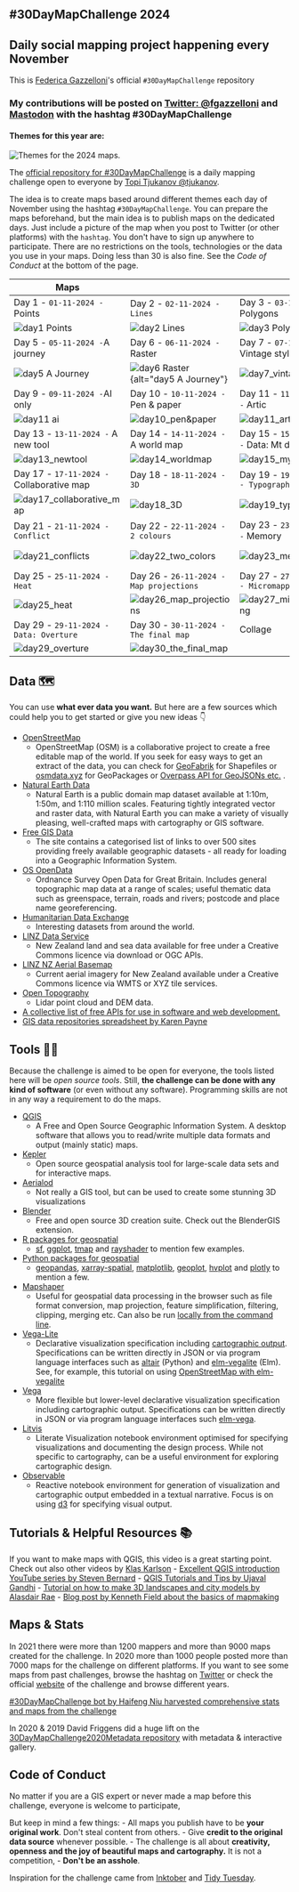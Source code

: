 ## #30DayMapChallenge 2024

## Daily social mapping project happening every November

This is [Federica Gazzelloni](https://github.com/Fgazzelloni)'s official `#30DayMapChallenge` repository

### My contributions will be posted on [Twitter: \@fgazzelloni](https://twitter.com/fgazzelloni) and [Mastodon](https://fosstodon.org/@fgazzelloni) with the hashtag #30DayMapChallenge

#### Themes for this year are:

![Themes for the 2024 maps.](images/30dmc_2024.png)

The [official repository for #30DayMapChallenge](https://github.com/tjukanovt/30DayMapChallenge) is a daily mapping challenge open to everyone by [Topi Tjukanov \@tjukanov](https://twitter.com/tjukanov).

The idea is to create maps based around different themes each day of November using the hashtag `#30DayMapChallenge`. You can prepare the maps beforehand, but the main idea is to publish maps on the dedicated days. Just include a picture of the map when you post to Twitter (or other platforms) with the `hashtag`. You don't have to sign up anywhere to participate. There are no restrictions on the tools, technologies or the data you use in your maps. Doing less than 30 is also fine. See the *Code of Conduct* at the bottom of the page.

<!-- TABLE START -->

| Maps |   |   |   |
|------------------|------------------|------------------|------------------|
| Day 1 - `01-11-2024 -`Points | Day 2 - `02-11-2024 - Lines` | Day 3 - `03-11-2024 -`Polygons | Day 4 - `04-11-2024 - Hexagons` |
| ![day1 Points](2024/day1_points/day1_points.png) | ![day2 Lines](2024/day2_lines/day2_lines.png) | ![day3 Polygons](2024/day3_polygons/day3_polygons.png) | ![day4 Hexagons](2024/day4_hexagons/day4_hexagons.png) |
| Day 5 - `05-11-2024 -`A journey | Day 6 - `06-11-2024 -`Raster | Day 7 - `07-11-2024 -`Vintage style | Day 8 - `08-11-2024 -`Data: HDX |
| ![day5 A Journey](2024/day5_a-journey/day5_a-journey.png) | ![day6 Raster](2024/day6_raster/day6_raster.png){alt="day5 A Journey"} | ![day7_vintage](2024/day7_vintage/day7_vintage.png) | ![day8_hdx](2024/day8_hdx/day8_hdx.png) |
| Day 9 - `09-11-2024 -`AI only | Day 10 - `10-11-2024 -` Pen & paper | Day 11 - `11-11-2022 -` Artic | Day 12 - `12-11-2024 -` Time & space |
| ![day11 ai](2024/day9_ai/day9_ai.png) | ![day10_pen&paper](2024/day10_pen&paper/day10_pen&paper.jpg) | ![day11_artic](2024/day11_artic/day11_artic.png) | ![day12_space&time](2024/day12_time&space/day12_space&time.gif) |
| Day 13 - `13-11-2024 -` A new tool | Day 14 - `14-11-2024 -`A world map | Day 15 - `15-11-2024 -` Data: Mt data | Day 16 - `16-11-2024 -` Choropleth |
| ![day13_newtool](2024/day13_new_tool/day13_newtool.png) | ![day14_worldmap](2024/day14_worldmap/day14_worldmap.png) | ![day15_my_data](2024/day15_my_data/day15_my_data.png) | ![day16_choropleth_map](2024/day16_choropleth_map/day16_choropleth_map.png) |
| Day 17 - `17-11-2024 -`Collaborative map | Day 18 - `18-11-2024 - 3D` | Day 19 - `19-11-2024 - Typography` | Day 20 - `20-11-2024 -` Data: OpenStreetMap |
| ![day17_collaborative_map](2024/day17_collaborative_map/day17_collaborative_map.png) | ![day18_3D](2024/day18_3D/day18_3D.png) | ![day19_typography](2024/day19_typography/day19_typography.png) | ![day20_osm](2024/day20_osm/day20_osm.png) |
| Day 21 - `21-11-2024 - Conflict` | Day 22 - `22-11-2024 - 2 colours` | Day 23 - `23-11-2024 -` Memory | Day 24 - `24-11-2024 -` Only circular shapes |
| ![day21_conflicts](2024/day21_conflicts/day21_conflicts.png) | ![day22_two_colors](2024/day22_two_colors/day22_two_colors.png) | ![day23_memory](2024/day23_memory/day23_memory.png) | ![day24_only_circular_shapes](2024/day24_only_circular_shapes/day24_only_circular_shapes.png) |
| Day 25 - `25-11-2024 - Heat` | Day 26 - `26-11-2024 - Map projections` | Day 27 - `27-11-2024 - Micromapping` | Day 28 - `28-11-2024 - The blue planet` |
| ![day25_heat](2024/day25_heat/day25_heat.png) | ![day26_map_projections](2024/day26_map_projections/day26_map_projections.png) | ![day27_micromapping](2024/day27_micromapping/day27_micromapping.png) | ![day28_the_blue_planet](2024/day28_the_blue_planet/day28_the_blue_planet.png) |
| Day 29 - `29-11-2024 - Data: Overture` | Day 30 - `30-11-2024 - The final map` | Collage |  |
| ![day29_overture](2024/day29_overture/day29_overture.png) | ![day30_the_final_map](2024/day30_the_final_map/day30_the_final_map.png) |  |  |

<!-- TABLE END -->

## Data 🗺

You can use **what ever data you want.** But here are a few sources which could help you to get started or give you new ideas 👇

-   [OpenStreetMap](https://www.openstreetmap.org/)
    -   OpenStreetMap (OSM) is a collaborative project to create a free editable map of the world. If you seek for easy ways to get an extract of the data, you can check for [GeoFabrik](https://www.geofabrik.de/data/download.html) for Shapefiles or [osmdata.xyz](https://download.osmdata.xyz/) for GeoPackages or [Overpass API for GeoJSONs etc.](https://overpass-turbo.eu/) .
-   [Natural Earth Data](https://www.naturalearthdata.com/)
    -   Natural Earth is a public domain map dataset available at 1:10m, 1:50m, and 1:110 million scales. Featuring tightly integrated vector and raster data, with Natural Earth you can make a variety of visually pleasing, well-crafted maps with cartography or GIS software.
-   [Free GIS Data](https://freegisdata.rtwilson.com/)
    -   The site contains a categorised list of links to over 500 sites providing freely available geographic datasets - all ready for loading into a Geographic Information System.
-   [OS OpenData](https://www.ordnancesurvey.co.uk/opendatadownload/products.html)
    -   Ordnance Survey Open Data for Great Britain. Includes general topographic map data at a range of scales; useful thematic data such as greenspace, terrain, roads and rivers; postcode and place name georeferencing.
-   [Humanitarian Data Exchange](https://data.humdata.org/)
    -   Interesting datasets from around the world.
-   [LINZ Data Service](https://data.linz.govt.nz/)
    -   New Zealand land and sea data available for free under a Creative Commons licence via download or OGC APIs.
-   [LINZ NZ Aerial Basemap](https://basemaps.linz.govt.nz/)
    -   Current aerial imagery for New Zealand available under a Creative Commons licence via WMTS or XYZ tile services.
-   [Open Topography](https://opentopography.org/)
    -   Lidar point cloud and DEM data.
-   [A collective list of free APIs for use in software and web development.](https://github.com/public-apis/public-apis)
-   [GIS data repositories spreadsheet by Karen Payne](https://docs.google.com/spreadsheets/d/1utQRlrX3lJniBjWE3rNjLZeTRsbjH-zdjxNmXhhvO9Q/edit#gid=47)

## Tools 🔨🔧

Because the challenge is aimed to be open for everyone, the tools listed here will be *open source tools*. Still, **the challenge can be done with any kind of software** (or even without any software). Programming skills are not in any way a requirement to do the maps.

-   [QGIS](https://www.qgis.org/en/site/)
    -   A Free and Open Source Geographic Information System. A desktop software that allows you to read/write multiple data formats and output (mainly static) maps.
-   [Kepler](https://kepler.gl/)
    -   Open source geospatial analysis tool for large-scale data sets and for interactive maps.
-   [Aerialod](https://ephtracy.github.io/index.html?page=aerialod)
    -   Not really a GIS tool, but can be used to create some stunning 3D visualizations
-   [Blender](https://www.blender.org/)
    -   Free and open source 3D creation suite. Check out the BlenderGIS extension.
-   [R packages for geospatial](https://www.r-project.org/)
    -   [sf](https://cran.r-project.org/web/packages/sf/index.html), [ggplot](https://ggplot2.tidyverse.org/), [tmap](https://cran.r-project.org/web/packages/tmap/vignettes/tmap-getstarted.html) and [rayshader](https://www.rayshader.com/) to mention few examples.
-   [Python packages for geospatial](https://python.org/)
    -   [geopandas](https://geopandas.org/), [xarray-spatial](https://xarray-spatial.org), [matplotlib](https://matplotlib.org/2.0.2/gallery.html), [geoplot](https://residentmario.github.io/geoplot/), [hvplot](https://hvplot.holoviz.org/reference/index.html) and [plotly](https://plotly.com/python/) to mention a few.
-   [Mapshaper](https://mapshaper.org)
    -   Useful for geospatial data processing in the browser such as file format conversion, map projection, feature simplification, filtering, clipping, merging etc. Can also be run [locally from the command line](https://github.com/mbloch/mapshaper).
-   [Vega-Lite](https://vega.github.io/vega-lite/)
    -   Declarative visualization specification including [cartographic output](https://vega.github.io/vega-lite/examples/#maps-geographic-displays). Specifications can be written directly in JSON or via program language interfaces such as [altair](https://altair-viz.github.io) (Python) and [elm-vegalite](https://package.elm-lang.org/packages/gicentre/elm-vegalite/latest/VegaLite) (Elm). See, for example, this tutorial on using [OpenStreetMap with elm-vegalite](https://github.com/gicentre/litvis/blob/master/documents/tutorials/geoTutorials/openstreetmap.md)
-   [Vega](https://vega.github.io/vega/)
    -   More flexible but lower-level declarative visualization specification including cartographic output. Specifications can be written directly in JSON or via program language interfaces such [elm-vega](https://package.elm-lang.org/packages/gicentre/elm-vega/latest/).
-   [Litvis](https://github.com/gicentre/litvis)
    -   Literate Visualization notebook environment optimised for specifying visualizations and documenting the design process. While not specific to cartography, can be a useful environment for exploring cartographic design.
-   [Observable](https://observablehq.com)
    -   Reactive notebook environment for generation of visualization and cartographic output embedded in a textual narrative. Focus is on using [d3](https://d3js.org) for specifying visual output.

## Tutorials & Helpful Resources 📚

If you want to make maps with QGIS, this video is a great starting point. Check out also other videos by [Klas Karlson](https://www.youtube.com/playlist?list=PLNBeueOmuY163iwu4VpZdjqqdU1HkRTP_) - [Excellent QGIS introduction YouTube series by Steven Bernard](https://www.youtube.com/playlist?list=PL7HotvlLKHCs9nD1fFUjSOsZrsnctyV2R) - [QGIS Tutorials and Tips by Ujaval Gandhi](https://www.qgistutorials.com/en/) - [Tutorial on how to make 3D landscapes and city models by Alasdair Rae](http://www.statsmapsnpix.com/2020/03/making-3d-landscape-and-city-models.html) - [Blog post by Kenneth Field about the basics of mapmaking](https://medium.com/nightingale/so-you-want-to-make-a-map-58c7f55f6b20)

## Maps & Stats

In 2021 there were more than 1200 mappers and more than 9000 maps created for the challenge. In 2020 more than 1000 people posted more than 7000 maps for the challenge on different platforms. If you want to see some maps from past challenges, browse the hashtag on [Twitter](https://twitter.com/search?q=%2330DayMapChallenge&src=typed_query) or check the official [website](https://30daymapchallenge.com/) of the challenge and browse different years.

[#30DayMapChallenge bot by Haifeng Niu harvested comprehensive stats and maps from the challenge](https://github.com/hn303/30DayMapChallenge-Bot)

In 2020 & 2019 David Friggens did a huge lift on the [30DayMapChallenge2020Metadata repository](https://github.com/dakvid/30DayMapChallenge2020Metadata) with metadata & interactive gallery.

## Code of Conduct

No matter if you are a GIS expert or never made a map before this challenge, everyone is welcome to participate,

But keep in mind a few things: - All maps you publish have to be **your original work**. Don't steal content from others. - Give **credit to the original data source** whenever possible. - The challenge is all about **creativity, openness and the joy of beautiful maps and cartography.** It is not a competition, - **Don't be an asshole**.

Inspiration for the challenge came from [Inktober](https://inktober.com/) and [Tidy Tuesday](https://github.com/rfordatascience/tidytuesday).
